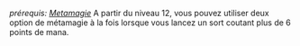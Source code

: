 *prérequis: [Metamagie](../../1.%20Talent%20de%20base/Metamagie.md)*
A partir du niveau 12, vous pouvez utiliser deux option de métamagie à la fois lorsque vous lancez un sort coutant plus de 6 points de mana.